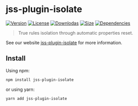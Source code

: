 # jss-plugin-isolate

[![Version](https://img.shields.io/npm/v/jss-plugin-isolate.svg?style=flat)](https://npmjs.org/package/jss-plugin-isolate)
[![License](https://img.shields.io/npm/l/jss-plugin-isolate.svg?style=flat)](https://github.com/cssinjs/jss/blob/master/LICENSE)
[![Downlodas](https://img.shields.io/npm/dm/jss-plugin-isolate.svg?style=flat)](https://npmjs.org/package/jss-plugin-isolate)
[![Size](https://img.shields.io/bundlephobia/minzip/jss-plugin-isolate.svg?style=flat)](https://npmjs.org/package/jss-plugin-isolate)
[![Dependencies](https://img.shields.io/david/cssinjs/jss.svg?path=packages%2Fjss-plugin-isolate&style=flat)](https://npmjs.org/package/jss-plugin-isolate)

> True rules isolation through automatic properties reset.

See our website [jss-plugin-isolate](https://cssinjs.org/jss-plugin-isolate?v=v10.9.1-alpha.2) for more information.

## Install

Using npm:

```sh
npm install jss-plugin-isolate
```

or using yarn:

```sh
yarn add jss-plugin-isolate
```
